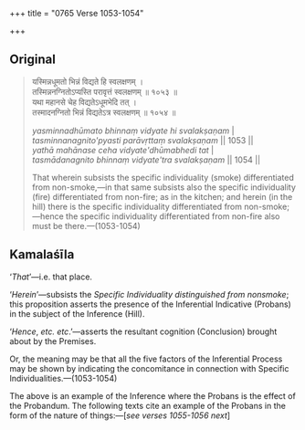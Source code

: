 +++
title = "0765 Verse 1053-1054"

+++
## Original 
>
> यस्मिन्नधूमतो भिन्नं विद्यते हि स्वलक्षणम् ।  
> तस्मिन्ननग्नितोऽप्यस्ति परावृत्तं स्वलक्षणम् ॥ १०५३ ॥  
> यथा महानसे चेह विद्यतेऽधूमभेदि तत् ।  
> तस्मादनग्नितो भिन्नं विद्यतेऽत्र स्वलक्षणम् ॥ १०५४ ॥ 
>
> *yasminnadhūmato bhinnaṃ vidyate hi svalakṣaṇam* \|  
> *tasminnanagnito'pyasti parāvṛttaṃ svalakṣaṇam* \|\| 1053 \|\|  
> *yathā mahānase ceha vidyate'dhūmabhedi tat* \|  
> *tasmādanagnito bhinnaṃ vidyate'tra svalakṣaṇam* \|\| 1054 \|\| 
>
> That wherein subsists the specific individuality (smoke) differentiated from non-smoke,—in that same subsists also the specific individuality (fire) differentiated from non-fire; as in the kitchen; and herein (in the hill) there is the specific individuality differentiated from non-smoke;—hence the specific individuality differentiated from non-fire also must be there.—(1053-1054)



## Kamalaśīla

‘*That*’—i.e. that place.

‘*Herein*’—subsists the *Specific Individuality distinguished from nonsmoke*; this proposition asserts the presence of the Inferential Indicative (Probans) in the subject of the Inference (Hill).

‘*Hence*, *etc. etc*.’—asserts the resultant cognition (Conclusion) brought about by the Premises.

Or, the meaning may be that all the five factors of the Inferential Process may be shown by indicating the concomitance in connection with Specific Individualities.—(1053-1054)

The above is an example of the Inference where the Probans is the effect of the Probandum. The following texts cite an example of the Probans in the form of the nature of things:—[*see verses 1055-1056 next*]


